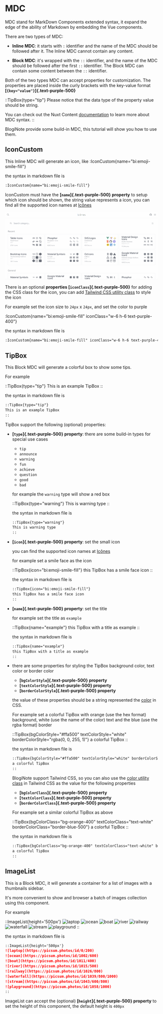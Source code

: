 # MDC

MDC stand for MarkDown Components extended syntax, it expand the edge of the ability of Markdown by embedding the Vue components.

There are two types of MDC:

* **Inline MDC**: it starts with `:` identifier and the name of the MDC should be followed after it. The Inline MDC cannot contain any content.

* **Block MDC**: it's wrapped with the `::` identifier, and the name of the MDC should be followed after the first `::` identifier. The Block MDC can contain some content between the `::` identifier.

Both of the two types MDC can accept properties for customization. The properties are placed inside the curly brackets with the key-value format **[`{key="value"}`]{.text-purple-500}**

::TipBox{type="tip"}
Please notice that the data type of the property value should be string.

You can check out the Nuxt Content [documentation](https://content.nuxtjs.org/guide/writing/mdc) to learn more about MDC syntax.
::

BlogiNote provide some build-in MDC, this tutorial will show you how to use them.

## IconCustom
This Inline MDC will generate an icon, like :IconCustom{name="bi:emoji-smile-fill"}

the syntax in markdown file is

```md
:IconCustom{name="bi:emoji-smile-fill"}
```

IconCustom must have the **[`name`]{.text-purple-500} property** to setup which icon should be shown, the string value represents a icon, you can find all the supported icon names at [Icônes](https://icones.js.org/)

![Find Icon Name](./images/icon-custom.gif)

There is an optional **properties [`iconClass`]{.text-purple-500}** for adding the CSS class for the icon, you can add [Tailwind CSS utility class](https://tailwindcss.com/docs/utility-first) to style the icon

For example set the icon size to `24px` x `24px`, and set the color to purple

:IconCustom{name="bi:emoji-smile-fill" iconClass="w-6 h-6 text-purple-400"}

the syntax in markdown file is

```md
:IconCustom{name="bi:emoji-smile-fill" iconClass="w-6 h-6 text-purple-400"}
```

## TipBox
This Block MDC will generate a colorful box to show some tips.

For example

::TipBox{type="tip"}
This is an example TipBox
::

the syntax in markdown file is

```md
::TipBox{type="tip"}
This is an example TipBox
::
```

TipBox support the following (optional) properties:

* **[`type`]{.text-purple-500} property**: there are some build-in types for special use cases

    * `tip`
    * `announce`
    * `warning`
    * `fun`
    * `achieve`
    * `question`
    * `good`
    * `bad`

    for example the `warning` type will show a red box

    ::TipBox{type="warning"}
    This is warning type
    ::

    the syntax in markdown file is

    ```md
    ::TipBox{type="warning"}
    This is warning type
    ::
    ```

* **[`icon`]{.text-purple-500} property**: set the small icon

    you can find the supported icon names at [Icônes](https://icones.js.org/)

    for example set a smile face as the icon

    ::TipBox{icon="bi:emoji-smile-fill"}
    this TipBox has a smile face icon
    ::

    the syntax in markdown file is

    ```md
    ::TipBox{icon="bi:emoji-smile-fill"}
    this TipBox has a smile face icon
    ::
    ```

* **[`name`]{.text-purple-500} property**: set the title

    for example set the title as `example`

    ::TipBox{name="example"}
    this TipBox with a title as example
    ::

    the syntax in markdown file is

    ```md
    ::TipBox{name="example"}
    this TipBox with a title as example
    ::
    ```

* there are some properties for styling the TipBox background color, text color or border color

    * **[`bgColorStyle`]{.text-purple-500} property**
    * **[`textColorStyle`]{.text-purple-500} property**
    * **[`borderColorStyle`]{.text-purple-500} property**

    the value of these properties should be a string represented the [color](https://developer.mozilla.org/en-US/docs/Web/CSS/color_value) in CSS.

    For example set a colorful TipBox with orange (use the hex format) background, white (use the name of the color) text and the blue (use the rgba format) border

    ::TipBox{bgColorStyle="#ffa500" textColorStyle="white" borderColorStyle="rgba(0, 0, 255, 1)"}
    a colorful TipBox
    ::

    the syntax in markdown file is

    ```md
    ::TipBox{bgColorStyle="#ffa500" textColorStyle="white" borderColorStyle="rgba(0, 0, 255, 1)"}
    a colorful TipBox
    ::
    ```

    BlogiNote support Tailwind CSS, so you can also use the [color utility class](https://tailwindcss.com/docs/customizing-colors) in Tailwind CSS as the value for the following properties

    * **[`bgColorClass`]{.text-purple-500} property**
    * **[`textColorClass`]{.text-purple-500} property**
    * **[`borderColorClass`]{.text-purple-500} property**

    For example set a similar colorful TipBox as above

    ::TipBox{bgColorClass="bg-orange-400" textColorClass="text-white" borderColorClass="border-blue-500"}
    a colorful TipBox
    ::

    the syntax in markdown file is

    ```md
    ::TipBox{bgColorClass="bg-orange-400" textColorClass="text-white" borderColorClass="border-blue-500"}
    a colorful TipBox
    ::
    ```

## ImageList
This is a Block MDC, it will generate a container for a list of images with a thumbnails sidebar.

It's more convenient to show and browser a batch of images collection using this component.

For example

::ImageList{height='500px'}
![laptop](https://picsum.photos/id/0/200)
![ocean](https://picsum.photos/id/1002/600)
![boat](https://picsum.photos/id/1011/400)
![river](https://picsum.photos/id/1015/500)
![railway](https://picsum.photos/id/1026/800)
![waterfall](https://picsum.photos/id/1039/800/1000)
![stream](https://picsum.photos/id/1043/600/800)
![playground](https://picsum.photos/id/1058/1000)
::

the syntax in markdown file is

```md
::ImageList{height='500px'}
![laptop](https://picsum.photos/id/0/200)
![ocean](https://picsum.photos/id/1002/600)
![boat](https://picsum.photos/id/1011/400)
![river](https://picsum.photos/id/1015/500)
![railway](https://picsum.photos/id/1026/800)
![waterfall](https://picsum.photos/id/1039/800/1000)
![stream](https://picsum.photos/id/1043/600/800)
![playground](https://picsum.photos/id/1058/1000)
::
```

ImageList can accept the (optional) **[`height`]{.text-purple-500} property** to set the height of this component, the default height is `400px`

